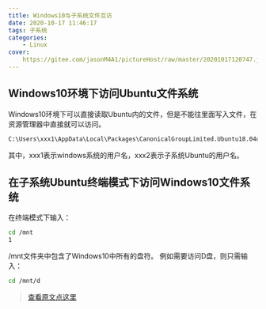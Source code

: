 ```yaml
---
title: Windows10与子系统文件互访
date: 2020-10-17 11:46:17
tags: 子系统
categories: 
	- Linux
cover:	
	https://gitee.com/jasonM4A1/pictureHost/raw/master/20201017120747.jpg
---
```


## Windows10环境下访问Ubuntu文件系统

Windows10环境下可以直接读取Ubuntu内的文件，但是不能往里面写入文件，在资源管理器中直接就可以访问。

```bash
C:\Users\xxx1\AppData\Local\Packages\CanonicalGroupLimited.Ubuntu18.04onWindows_79rhkp1fndgsc\LocalState\rootfs\home\xxx2
```

其中，xxx1表示windows系统的用户名，xxx2表示子系统Ubuntu的用户名。

## 在子系统Ubuntu终端模式下访问Windows10文件系统

在终端模式下输入：

```bash
cd /mnt
1
```

/mnt文件夹中包含了Windows10中所有的盘符。
例如需要访问D盘，则只需输入：

```bash
cd /mnt/d
```

> <a href="http://www.w3school.com.cn">查看原文点这里</a>